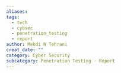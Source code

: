```yaml
---
aliases: 
tags:
  - tech
  - cybsec
  - penetration_testing
  - report
author: Mehdi N Tehrani
creat_date: ""
category: Cyber Security
subcategory: Penetration Testing - Report
---
```


#  